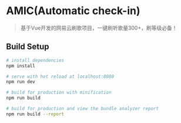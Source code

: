 # AMIC(Automatic check-in)

> 基于Vue开发的网易云刷歌项目，一键刷听歌量300+，刷等级必备！

## Build Setup

``` bash
# install dependencies
npm install

# serve with hot reload at localhost:8080
npm run dev

# build for production with minification
npm run build

# build for production and view the bundle analyzer report
npm run build --report
```

